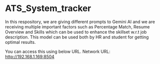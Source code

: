 # ATS_System_tracker
In this respository, we are giving different prompts to Gemini AI and we are receiving multiple important factors such as Percentage Match, Resume Overview and Skills which can be used to enhance the skillset w.r.t job description. This model can be used both by HR and student for getting optimal results.

You can access this using below URL.
Network URL: http://192.168.1.169:8504
